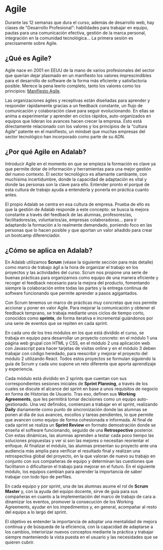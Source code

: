 # Agile

Durante las 12 semanas que dura el curso, además de desarrollo web, hay clases de "Desarrollo Profesional": habilidades para trabajar en equipo, pautas para una comunicación efectiva, gestión de la marca personal, integración en la comunidad tecnológica… La primera sesión es precisamente sobre Agile.

## ¿Qué es Agile?

Agile nace en 2001 en EEUU de la mano de varios profesionales del sector que querían dejar plasmado en un manifiesto los valores imprescindibles para el desarrollo de software de la forma más eficiente y satisfactoria posible. Merece la pena leerlo completo, tanto los valores como los principios: [Manifiesto Agile](https://agilemanifesto.org/iso/es/manifesto.html).

Las organizaciones ágiles y receptivas están diseñadas para aprender y responder rápidamente gracias a un feedback constante, un flujo de comunicación y colaboración clave para seguir evolucionando. En ellas se anima a experimentar y aprender en ciclos rápidos, auto-organizados en equipos que lideran los avances hacen crecer la empresa. Esto está directamente relacionado con los valores y los principios de la “cultura Agile” patente en el manifiesto, un mindset que muchas empresas del sector tecnológico han incorporado como parte de su ADN. 
 
## ¿Por qué Agile en Adalab?

Introducir Agile en el momento en que se empieza la formación es clave ya que permite dotar de información y herramientas para una mejor gestión del nuevo contexto. El sector tecnológico es altamante cambiante, con muchísima incertidumbre, donde la capacidad de adaptación es vital y donde las personas son la clave para ello. Entender pronto el porqué de esta cultura de trabajo ayuda a entenderla y ponerla en práctica cuanto antes.

El propio Adalab se centra en esa cultura de empresa. Prueba de ello es que la gestión de Adalab responde a este concepto: se busca la mejora constante a través del feedback de las alumnas, profesores/as, facilitadores/as, voluntarios/as, empresas colaboradoras… para ir adaptando la formación a lo realmente demandado, poniendo foco en las personas que lo hacen posible y que aportan un valor añadido para crear un bootcamp diferenciador.

## ¿Cómo se aplica en Adalab?

En Adalab utilizamos **Scrum** (véase la siguiente sección para más detalle) como marco de trabajo ágil a la hora de organizar el trabajo en los proyectos y las actividades del curso. Scrum nos propone una serie de buenas prácticas para organizarnos como equipo de una manera eficiente y recoger el feedback necesario para la mejora del producto, fomentando siempre la colaboración entre todas las partes y la entrega continua de software funcionando que permite aprender a pasos agigantados.

Con Scrum tenemos un marco de prácticas muy concretas que nos permite accionar y poner en valor Agile. Para mejorar la comunicación y obtener el feedback temprano, se trabaja mediante unos ciclos de tiempo corto, conocidos como **sprints**, de forma iterativa e incremental guiándonos por una serie de eventos que se repiten en cada sprint. 

En cada uno de los tres módulos en los que está dividido el curso, se trabaja en equipo para desarrollar un proyecto concreto: en el módulo 1 una página web grupal con HTML y CSS, en el módulo 2 una aplicación web con Javascript para hacer tarjetas de visitas online y en el módulo 3 deben trabajar con código heredado, para reescribir y mejorar el proyecto del módulo 2 utilizando React. Todos estos proyectos se formulan siguiendo la guía de Scrum y cada uno supone un reto diferente que aporta aprendizaje y experiencia.

Cada módulo está dividido en 2 sprints que cuentan con sus correspondientes sesiones iniciales de **Sprint Planning**, a través de los cuales se discute el alcance del sprint en base a unos requisitos de negocio en forma de Historias de Usuario. Tras eso, definen sus **Working Agreements**, que les permitirá tomar decisiones como un equipo auto-gestionado. Una vez definidos, comienzan a trabajar en el sprint, realizando **Daily** diariamente como punto de sincronización donde las alumnas se ponen al día de sus avances, escollos y tareas pendientes, lo que permite que avancen como equipo de forma cohesionada e informada. Al final de cada sprint se realiza un **Sprint Review** en formato demostración donde se enseña el software funcionando, seguido de una **Retrospective** posterior. Con estas dinámicas, las alumnas aprenden a testar cada poco tiempo las soluciones propuestas y ver si son las mejores o necesitan reorientar el enfoque. Al finalizar el módulo, las alumnas presentan su proyecto ante una audiencia más amplia para verificar el resultado final y realizan una retrospectiva global del proyecto, en la que valoran de nuevo su trabajo en conjunto con sus compañeras de equipo y determinan las cuestiones que facilitaron o dificultaron el trabajo para mejorar en el futuro. En el siguiente módulo, los equipos cambian para aprender la importancia de saber trabajar con todo tipo de perfiles.

En cada equipo y por sprint, una de las alumnas asume el rol de **Scrum Master** y, con la ayuda del equipo docente, sirve de guía para sus compañeras en cuanto a la implementación del marco de trabajo de cara a: dinamizar los eventos, promover la consecución de los Working Agreements, ayudar en los impedimentos y, en general, acompañar al resto del equipo a lo largo del sprint.

El objetivo es entender la importancia de adoptar una mentalidad de mejora continua y de búsqueda de la eficiencia, con la capacidad de adaptarse a los cambios, interiorizar nuevos conceptos mediante la práctica y trabajar siempre manteniendo la vista puesta en el usuario y las necesidades que se quieren cubrir. 
